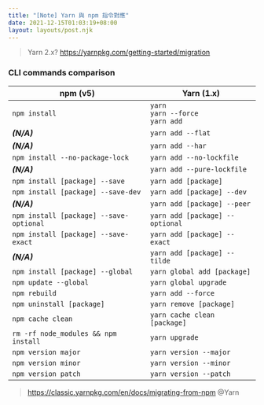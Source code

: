 ```yaml
---
title: "[Note] Yarn 與 npm 指令對應"
date: 2021-12-15T01:03:19+08:00
layout: layouts/post.njk
---
```


> Yarn 2.x? https://yarnpkg.com/getting-started/migration 

### CLI commands comparison

| npm (v5)                                | Yarn (1.x)                                 |
| --------------------------------------- | ------------------------------------------ |
| `npm install`                           | `yarn`<br />`yarn --force`<br />`yarn add` |
| **_(N/A)_**                             | `yarn add --flat`                          |
| **_(N/A)_**                             | `yarn add --har`                           |
| `npm install --no-package-lock`         | `yarn add --no-lockfile`                   |
| **_(N/A)_**                             | `yarn add --pure-lockfile`                 |
| `npm install [package] --save`          | `yarn add [package]`                       |
| `npm install [package] --save-dev`      | `yarn add [package] --dev`                 |
| **_(N/A)_**                             | `yarn add [package] --peer`                |
| `npm install [package] --save-optional` | `yarn add [package] --optional`            |
| `npm install [package] --save-exact`    | `yarn add [package] --exact`               |
| **_(N/A)_**                             | `yarn add [package] --tilde`               |
| `npm install [package] --global`        | `yarn global add [package]`                |
| `npm update --global`                   | `yarn global upgrade`                      |
| `npm rebuild`                           | `yarn add --force`                         |
| `npm uninstall [package]`               | `yarn remove [package]`                    |
| `npm cache clean`                       | `yarn cache clean [package]`               |
| `rm -rf node_modules && npm install`    | `yarn upgrade`                             |
| `npm version major`                     | `yarn version --major`                     |
| `npm version minor`                     | `yarn version --minor`                     |
| `npm version patch`                     | `yarn version --patch`                     |



> https://classic.yarnpkg.com/en/docs/migrating-from-npm @Yarn



